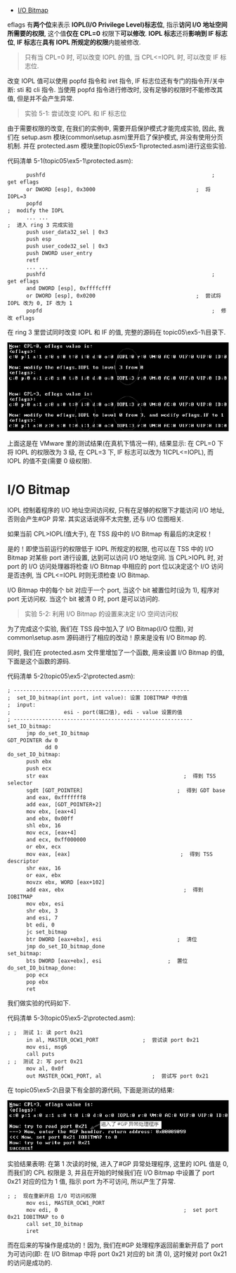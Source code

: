 
<!-- @import "[TOC]" {cmd="toc" depthFrom=1 depthTo=6 orderedList=false} -->

<!-- code_chunk_output -->

- [I/O Bitmap](#io-bitmap)

<!-- /code_chunk_output -->

eflags 有**两个位**来表示 **IOPL(I/O Privilege Level)标志位**, 指示**访问 I/O 地址空间所需要的权限**, 这个值**仅在 CPL=0** 权限下**可以修改**. **IOPL 标志**还将**影响到 IF 标志位**, **IF 标志**在**具有 IOPL 所规定的权限**内能被修改.

>只有当 CPL=0 时, 可以改变 IOPL 的值, 当 CPL<=IOPL 时, 可以改变 IF 标志位.

改变 IOPL 值可以使用 popfd 指令和 iret 指令, IF 标志位还有专门的指令开/关中断: sti 和 cli 指令. 当使用 popfd 指令进行修改时, 没有足够的权限时不能修改其值, 但是并不会产生异常.

>实验 5-1: 尝试改变 IOPL 和 IF 标志位

由于需要权限的改变, 在我们的实例中, 需要开启保护模式才能完成实验, 因此, 我们在 setup.asm 模块(common\setup.asm)里开启了保护模式, 并没有使用分页机制. 并在 protected.asm 模块里(topic05\ex5-1\protected.asm)进行这些实验.

代码清单 5-1(topic05\ex5-1\protected.asm):

```assembly
      pushfd                                                     ;  get eflags
      or DWORD [esp], 0x3000                                ;  将 IOPL=3
      popfd
;  modify the IOPL
      ... ...
;  进入 ring 3 完成实验
      push user_data32_sel | 0x3
      push esp
      push user_code32_sel | 0x3
      push DWORD user_entry
      retf
      ... ...
      pushfd                                                     ;  get eflags
      and DWORD [esp], 0xffffcfff
      or DWORD [esp], 0x0200                                ;  尝试将 IOPL 改为 0, IF 改为 1
      popfd                                                      ;  修改 eflags
```

在 ring 3 里尝试同时改变 IOPL 和 IF 的值, 完整的源码在 topic05\ex5-1\目录下.

![config](./images/9.png)

上面这是在 VMware 里的测试结果(在真机下情况一样), 结果显示: 在 CPL=0 下将 IOPL 的权限改为 3 级, 在 CPL=3 下, IF 标志可以改为 1(CPL<=IOPL), 而 IOPL 的值不变(需要 0 级权限).

# I/O Bitmap

IOPL 控制着程序的 I/O 地址空间访问权, 只有在足够的权限下才能访问 I/O 地址, 否则会产生#GP 异常. 其实这话说得不太完整, 还与 I/O 位图相关.

如果当前 CPL>IOPL(值大于), 在 TSS 段中的 I/O Bitmap 有最后的决定权！

是的！即使当前运行的权限低于 IOPL 所规定的权限, 也可以在 TSS 中的 I/O Bitmap 对某些 port 进行设置, 达到可以访问 I/O 地址空间. 当 CPL>IOPL 时, 对 port 的 I/O 访问处理器将检查 I/O Bitmap 中相应的 port 位以决定这个 I/O 访问是否违例, 当 CPL<=IOPL 时则无须检查 I/O Bitmap.

I/O Bitmap 中的每个 bit 对应于一个 port, 当这个 bit 被置位时(设为 1), 程序对 port 无访问权. 当这个 bit 被清 0 时, port 是可以访问的.

>实验 5-2: 利用 I/O Bitmap 的设置来决定 I/O 空间访问权

为了完成这个实验, 我们在 TSS 段中加入了 I/O Bitmap(I/O 位图), 对 common\setup.asm 源码进行了相应的改动！原来是没有 I/O Bitmap 的.

同时, 我们在 protected.asm 文件里增加了一个函数, 用来设置 I/O Bitmap 的值, 下面是这个函数的源码.

代码清单 5-2(topic05\ex5-2\protected.asm):

```assembly
; --------------------------------------------------------
;  set_IO_bitmap(int port, int value): 设置 IOBITMAP 中的值
;  input:
;                 esi - port(端口值), edi - value 设置的值
; ---------------------------------------------------------
set_IO_bitmap:
      jmp do_set_IO_bitmap
GDT_POINTER dw 0
            dd 0
do_set_IO_bitmap:
      push ebx
      push ecx
      str eax                                           ;  得到 TSS selector
      sgdt [GDT_POINTER]                              ;  得到 GDT base
      and eax, 0xfffffff8
      add eax, [GDT_POINTER+2]
      mov ebx, [eax+4]
      and ebx, 0x00ff
      shl ebx, 16
      mov ecx, [eax+4]
      and ecx, 0xff000000
      or ebx, ecx
      mov eax, [eax]                                   ;  得到 TSS descriptor
      shr eax, 16
      or eax, ebx
      movzx ebx, WORD [eax+102]
      add eax, ebx                                      ;  得到 IOBITMAP
      mov ebx, esi
      shr ebx, 3
      and esi, 7
      bt edi, 0
      jc set_bitmap
      btr DWORD [eax+ebx], esi                        ;  清位
      jmp do_set_IO_bitmap_done
set_bitmap:
      bts DWORD [eax+ebx], esi                     ;  置位
do_set_IO_bitmap_done:
      pop ecx
      pop ebx
      ret
```

我们做实验的代码如下.

代码清单 5-3(topic05\ex5-2\protected.asm):

```assembly
; ;  测试 1: 读 port 0x21
      in al, MASTER_OCW1_PORT              ;  尝试读 port 0x21
      mov esi, msg6
      call puts
; ;  测试 2: 写 port 0x21
      mov al, 0x0f
      out MASTER_OCW1_PORT, al                ;  尝试写 port 0x21
```

在 topic05\ex5-2\目录下有全部的源代码, 下面是测试的结果:

![config](./images/10.png)

实验结果表明: 在第 1 次读的时候, 进入了#GP 异常处理程序, 这里的 IOPL 值是 0, 而我们的 CPL 权限是 3, 并且在开始的时候我们在 I/O Bitmap 中设置了 port 0x21 对应的位为 1 值, 指示 port 为不可访问, 所以产生了异常.

```assembly
; ;  现在重新开启 I/O 可访问权限
      mov esi, MASTER_OCW1_PORT
      mov edi, 0                                        ;  set port 0x21 IOBITMAP to 0
      call set_IO_bitmap
      iret
```

而在后来的写操作是成功的！因为, 我们在#GP 处理程序返回前重新开启了 port 为可访问(即: 在 I/O Bitmap 中将 port 0x21 对应的 bit 清 0), 这时候对 port 0x21 的访问是成功的.
